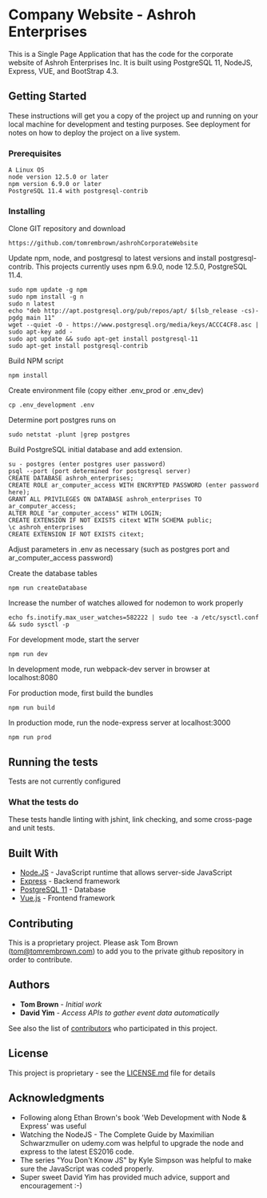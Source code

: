 # Company Website - Ashroh Enterprises

This is a Single Page Application that has the code for the corporate website of Ashroh
Enterprises Inc.  It is built using PostgreSQL 11, NodeJS, Express, VUE, and BootStrap 4.3.

## Getting Started

These instructions will get you a copy of the project up and running on your local machine for development and testing purposes. See deployment for notes on how to deploy the project on a live system.

### Prerequisites

```
A Linux OS
node version 12.5.0 or later
npm version 6.9.0 or later
PostgreSQL 11.4 with postgresql-contrib
```

### Installing

Clone GIT repository and download

```
https://github.com/tomrembrown/ashrohCorporateWebsite
```

Update npm, node, and postgresql to latest versions and install postgresql-contrib. This projects currently uses npm 6.9.0, node 12.5.0, PostgreSQL 11.4.

```
sudo npm update -g npm
sudo npm install -g n
sudo n latest
echo "deb http://apt.postgresql.org/pub/repos/apt/ $(lsb_release -cs)-pgdg main 11"
wget --quiet -O - https://www.postgresql.org/media/keys/ACCC4CF8.asc | sudo apt-key add -
sudo apt update && sudo apt-get install postgresql-11
sudo apt-get install postgresql-contrib
```


Build NPM script

```
npm install
```

Create environment file (copy either .env_prod or .env_dev)

```
cp .env_development .env
```

Determine port postgres runs on

```
sudo netstat -plunt |grep postgres
```

Build PostgreSQL initial database and add extension. 

```
su - postgres (enter postgres user password)
psql --port (port determined for postgresql server)
CREATE DATABASE ashroh_enterprises;
CREATE ROLE ar_computer_access WITH ENCRYPTED PASSWORD (enter password here);
GRANT ALL PRIVILEGES ON DATABASE ashroh_enterprises TO ar_computer_access;
ALTER ROLE "ar_computer_access" WITH LOGIN;
CREATE EXTENSION IF NOT EXISTS citext WITH SCHEMA public;
\c ashroh_enterprises
CREATE EXTENSION IF NOT EXISTS citext;
```

Adjust parameters in .env as necessary (such as postgres port and ar_computer_access password)

Create the database tables

```
npm run createDatabase
```

Increase the number of watches allowed for nodemon to work properly

```
echo fs.inotify.max_user_watches=582222 | sudo tee -a /etc/sysctl.conf && sudo sysctl -p
```

For development mode, start the server

```
npm run dev
```

In development mode, run webpack-dev server in browser at localhost:8080

For production mode, first build the bundles

```
npm run build
```

In production mode, run the node-express server at localhost:3000

```
npm run prod
```

## Running the tests

Tests are not currently configured

### What the tests do

These tests handle linting with jshint, link checking, and some cross-page and unit tests.

## Built With

* [Node.JS](https://nodejs.org/) - JavaScript runtime that allows server-side JavaScript
* [Express](https://expressjs.com/) - Backend framework
* [PostgreSQL 11](https://www.postgresql.org/) - Database
* [Vue.js](https://vuejs.org/) - Frontend framework

## Contributing

This is a proprietary project.  Please ask Tom Brown (tom@tomrembrown.com) to add you to the private github repository in order to contribute.

## Authors

* **Tom Brown** - *Initial work*
* **David Yim** - *Access APIs to gather event data automatically*

See also the list of [contributors](https://github.com/tomrembrown/QTCommunity/contributors) who participated in this project.

## License

This project is proprietary - see the [LICENSE.md](LICENSE.md) file for details

## Acknowledgments

* Following along Ethan Brown's book 'Web Development with Node & Express' was useful
* Watching the NodeJS - The Complete Guide by Maximilian Schwarzmuller on udemy.com was helpful to upgrade the node and express to the latest ES2016 code.
* The series "You Don't Know JS" by Kyle Simpson was helpful to make sure the JavaScript was coded properly.
* Super sweet David Yim has provided much advice, support and encouragement :-)
